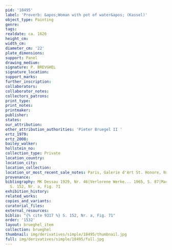 ```yaml
---
pid: '18495'
label: 'Proverb: &apos;Woman with pot of water&apos; (Kassel)'
object_type: Painting
genre: 
tags: 
realdate: ca. 1626
height_cm: 
width_cm: 
diameter_cm: '22'
plate_dimensions: 
support: Panel
drawing_medium: 
signature: P. BREVGHEL
signature_location: 
support_marks: 
further_inscription: 
collaborators: 
collaborator_notes: 
collectors_patrons: 
print_type: 
print_notes: 
printmaker: 
publisher: 
states: 
our_attribution: 
other_attribution_authorities: 'Pieter Bruegel II '
ertz_1979: 
ertz_2008: 
bailey_walker: 
hollstein_no: 
collection_type: Private
location_country: 
location_city: 
location_collection: 
location_or_most_recent_sale_notes: Paris, Galerie d'Art St. Honore, Nr. 7
provenance: 
bibliography: MK Dessau 1929, Nr. 46|Verlorene Werke... 1965, S. 87|Marlier 1969,
  S. 152, Nr. a, Fig. 71
exhibition_history: 
related_works: 
copies_and_variants: 
curatorial_files: 
external_resources: 
biblio: "{% cite 9317 %} S. 152, Nr. a, Fig. 71"
order: '1532'
layout: brueghel_item
collection: brueghel
thumbnail: img/derivatives/simple/18495/thumbnail.jpg
full: img/derivatives/simple/18495/full.jpg
---
```

